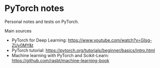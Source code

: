 # PyTorch notes
Personal notes and tests on PyTorch. 

Main sources
- PyTorch for Deep Learning: https://www.youtube.com/watch?v=GIsg-ZUy0MY&t
- PyTorch tutorial: https://pytorch.org/tutorials/beginner/basics/intro.html
- Machine learning with PyTorch and Scikit-Learn: https://github.com/rasbt/machine-learning-book
